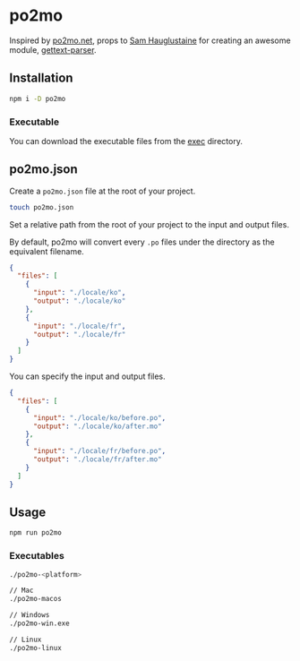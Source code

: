# po2mo

Inspired by [po2mo.net](https://po2mo.net/), props to [Sam Hauglustaine](https://github.com/smhg) for creating an awesome module, [gettext-parser](https://github.com/smhg/gettext-parser).

## Installation

```bash
npm i -D po2mo
```

### Executable

You can download the executable files from the [exec](https://github.com/devjiwonchoi/po2mo/tree/main/exec) directory.

## po2mo.json

Create a `po2mo.json` file at the root of your project.

```bash
touch po2mo.json
```

Set a relative path from the root of your project to the input and output files.

By default, po2mo will convert every `.po` files under the directory as the equivalent filename.

```json
{
  "files": [
    {
      "input": "./locale/ko",
      "output": "./locale/ko"
    },
    {
      "input": "./locale/fr",
      "output": "./locale/fr"
    }
  ]
}
```

You can specify the input and output files.

```json
{
  "files": [
    {
      "input": "./locale/ko/before.po",
      "output": "./locale/ko/after.mo"
    },
    {
      "input": "./locale/fr/before.po",
      "output": "./locale/fr/after.mo"
    }
  ]
}
```

## Usage

```bash
npm run po2mo
```

### Executables

```bash
./po2mo-<platform>

// Mac
./po2mo-macos

// Windows
./po2mo-win.exe

// Linux
./po2mo-linux
```
